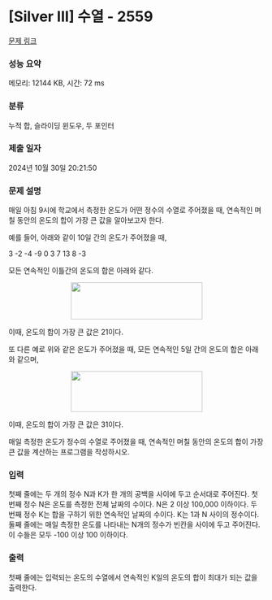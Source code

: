 # [Silver III] 수열 - 2559 

[문제 링크](https://www.acmicpc.net/problem/2559) 

### 성능 요약

메모리: 12144 KB, 시간: 72 ms

### 분류

누적 합, 슬라이딩 윈도우, 두 포인터

### 제출 일자

2024년 10월 30일 20:21:50

### 문제 설명

<p>매일 아침 9시에 학교에서 측정한 온도가 어떤 정수의 수열로 주어졌을 때, 연속적인 며칠 동안의 온도의 합이 가장 큰 값을 알아보고자 한다.</p>

<p>예를 들어, 아래와 같이 10일 간의 온도가 주어졌을 때, </p>

<p>3 -2 -4 -9 0 3 7 13 8 -3</p>

<p>모든 연속적인 이틀간의 온도의 합은 아래와 같다.</p>

<p style="text-align: center;"><img alt="" src="https://upload.acmicpc.net/563b6bfd-12ff-4275-a869-90fdd43b6deb/-/preview/" style="width: 259px; height: 73px;"></p>

<p>이때, 온도의 합이 가장 큰 값은 21이다. </p>

<p>또 다른 예로 위와 같은 온도가 주어졌을 때, 모든 연속적인 5일 간의 온도의 합은 아래와 같으며, </p>

<p style="text-align: center;"><img alt="" src="https://upload.acmicpc.net/cb8d846c-2f90-475a-8901-1fb69de87397/-/preview/" style="height: 80px; width: 259px;"></p>

<p>이때, 온도의 합이 가장 큰 값은 31이다.</p>

<p>매일 측정한 온도가 정수의 수열로 주어졌을 때, 연속적인 며칠 동안의 온도의 합이 가장 큰 값을 계산하는 프로그램을 작성하시오. </p>

### 입력 

 <p>첫째 줄에는 두 개의 정수 N과 K가 한 개의 공백을 사이에 두고 순서대로 주어진다. 첫 번째 정수 N은 온도를 측정한 전체 날짜의 수이다. N은 2 이상 100,000 이하이다. 두 번째 정수 K는 합을 구하기 위한 연속적인 날짜의 수이다. K는 1과 N 사이의 정수이다. 둘째 줄에는 매일 측정한 온도를 나타내는 N개의 정수가 빈칸을 사이에 두고 주어진다. 이 수들은 모두 -100 이상 100 이하이다. </p>

### 출력 

 <p>첫째 줄에는 입력되는 온도의 수열에서 연속적인 K일의 온도의 합이 최대가 되는 값을 출력한다.</p>

